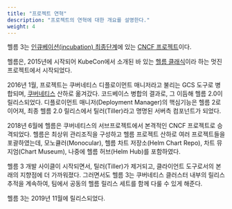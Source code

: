 ```yaml
---
title: "프로젝트 연혁"
description: "프로젝트의 연혁에 대한 개요를 설명한다."
weight: 4
---
```


헬름 3는 [인큐베이션(incubation) 최종단계](https://github.com/cncf/toc/blob/master/process/graduation_criteria.adoc)에 있는 [CNCF 프로젝트](https://www.cncf.io/projects/)이다.

헬름은, 2015년에 시작되어 KubeCon에서 소개된 바 있는 [헬름 클래식](https://github.com/helm/helm-classic)이라 하는 멋진 프로젝트에서 시작되었다.

2016년 1월, 프로젝트는 쿠버네티스 디플로이먼트 매니저라고 불리는 GCS 도구로 병합되며, [쿠버네티스](https://kubernetes.io) 산하로 옮겨갔다.
코드베이스 병합의 결과로, 그 이듬해 헬름 2.0이 릴리스되었다.
디플로이먼트 매니저(Deployment Manager)의 핵심기능은 헬름 2로 이어져, 최종 헬름 2.0 릴리스에서 틸러(Tiller)라고 명명된 서버측 컴포넌트가 되었다.

2018년 6월에 헬름은 쿠버네티스의 서브프로젝트에서 본격적인 CNCF 프로젝트로 승격되었다.
헬름은 최상위 관리조직을 구성하고 헬름 프로젝트 산하로 여러 프로젝트들을 포괄하였는데,
모노큘러(Monocular), 헬름 차트 저장소(Helm Chart Repo), 차트 뮤지엄(Chart Museum), 나중에 헬름 허브(Helm Hub)를 포함하였다.

헬름 3 개발 사이클이 시작되면서, 틸러(Tiller)가 제거되고, 클라이언트 도구로서의 본래의 지향점에 더 가까워졌다.
그러면서도 헬름 3는 쿠버네티스 클러스터 내부의 릴리스 추적을 계속하여,
팀에서 공동의 헬름 릴리스 세트를 함께 다룰 수 있게 해준다.

헬름 3는 2019년 11월에 릴리스되었다.

